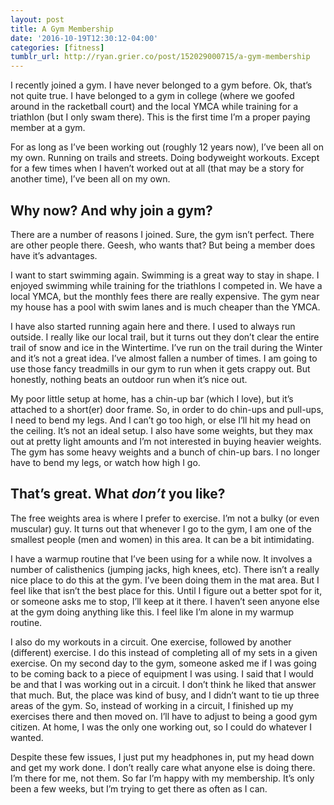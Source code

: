 ```yaml
---
layout: post
title: A Gym Membership
date: '2016-10-19T12:30:12-04:00'
categories: [fitness]
tumblr_url: http://ryan.grier.co/post/152029000715/a-gym-membership
---
```

I recently joined a gym. I have never belonged to a gym before. Ok, that’s not quite true. I have belonged to a gym in college (where we goofed around in the racketball court) and the local YMCA while training for a triathlon (but I only swam there). This is the first time I’m a proper paying member at a gym.

For as long as I’ve been working out (roughly 12 years now), I’ve been all on my own. Running on trails and streets. Doing bodyweight workouts. Except for a few times when I haven’t worked out at all (that may be a story for another time), I’ve been all on my own.

## Why now? And why join a gym?

There are a number of reasons I joined. Sure, the gym isn’t perfect. There are other people there. Geesh, who wants that? But being a member does have it’s advantages.

I want to start swimming again. Swimming is a great way to stay in shape. I enjoyed swimming while training for the triathlons I competed in. We have a local YMCA, but the monthly fees there are really expensive. The gym near my house has a pool with swim lanes and is much cheaper than the YMCA.

I have also started running again here and there. I used to always run outside. I really like our local trail, but it turns out they don’t clear the entire trail of snow and ice in the Wintertime. I’ve run on the trail during the Winter and it’s not a great idea. I’ve almost fallen a number of times. I am going to use those fancy treadmills in our gym to run when it gets crappy out. But honestly, nothing beats an outdoor run when it’s nice out.

My poor little setup at home, has a chin-up bar (which I love), but it’s attached to a short(er) door frame. So, in order to do chin-ups and pull-ups, I need to bend my legs. And I can’t go too high, or else I’ll hit my head on the ceiling. It’s not an ideal setup. I also have some weights, but they max out at pretty light amounts and I’m not interested in buying heavier weights. The gym has some heavy weights and a bunch of chin-up bars. I no longer have to bend my legs, or watch how high I go.

## That’s great. What _don’t_ you like?

The free weights area is where I prefer to exercise. I’m not a bulky (or even muscular) guy. It turns out that whenever I go to the gym, I am one of the smallest people (men and women) in this area. It can be a bit intimidating.

I have a warmup routine that I’ve been using for a while now. It involves a number of calisthenics (jumping jacks, high knees, etc). There isn’t a really nice place to do this at the gym. I’ve been doing them in the mat area. But I feel like that isn’t the best place for this. Until I figure out a better spot for it, or someone asks me to stop, I’ll keep at it there. I haven’t seen anyone else at the gym doing anything like this. I feel like I’m alone in my warmup routine.

I also do my workouts in a circuit. One exercise, followed by another (different) exercise. I do this instead of completing all of my sets in a given exercise. On my second day to the gym, someone asked me if I was going to be coming back to a piece of equipment I was using. I said that I would be and that I was working out in a circuit. I don’t think he liked that answer that much. But, the place was kind of busy, and I didn’t want to tie up three areas of the gym. So, instead of working in a circuit, I finished up my exercises there and then moved on. I’ll have to adjust to being a good gym citizen. At home, I was the only one working out, so I could do whatever I wanted.

Despite these few issues, I just put my headphones in, put my head down and get my work done. I don’t really care what anyone else is doing there. I’m there for me, not them. So far I’m happy with my membership. It’s only been a few weeks, but I’m trying to get there as often as I can.
